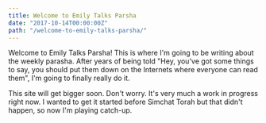 ```yaml
---
title: Welcome to Emily Talks Parsha
date: "2017-10-14T00:00:00Z"
path: "/welcome-to-emily-talks-parsha/"
---
```


Welcome to Emily Talks Parsha! This is where I'm going to be writing about the weekly parasha. After years of being told "Hey, you've got some things to say, you should put them down on the Internets where everyone can read them", I'm going to finally really do it.

This site will get bigger soon. Don't worry. It's very much a work in progress right now. I wanted to get it started before Simchat Torah but that didn't happen, so now I'm playing catch-up.
